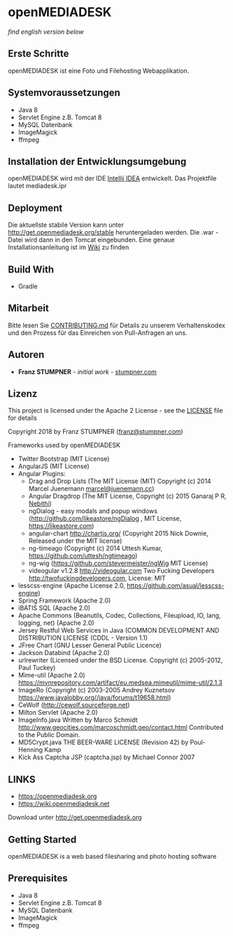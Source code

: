 # openMEDIADESK
*find english version below*

## Erste Schritte
openMEDIADESK ist eine Foto und Filehosting Webapplikation.

## Systemvoraussetzungen

* Java 8
* Servlet Engine z.B. Tomcat 8
* MySQL Datenbank
* ImageMagick
* ffmpeg

## Installation der Entwicklungsumgebung

openMEDIADESK wird mit der IDE [Intellij IDEA](https://www.jetbrains.com/idea/download) entwickelt. Das Projektfile lautet mediadesk.ipr

## Deployment

Die aktuellste stabile Version kann unter http://get.openmediadesk.org/stable heruntergeladen werden. Die .war - Datei wird dann in den Tomcat eingebunden. Eine genaue Installationsanleitung ist im [Wiki](https://wiki.openmediadesk.net/en/Installation) zu finden 

## Build With

* Gradle

## Mitarbeit

Bitte lesen Sie [CONTRIBUTING.md](CONTRIBUTING.md) für Details zu unserem Verhaltenskodex und den Prozess für das Einreichen von Pull-Anfragen an uns.

## Autoren

* **Franz STUMPNER** - *initial work* - [stumpner.com](http://www.stumpner.com)

## Lizenz

This project is licensed under the Apache 2 License - see the [LICENSE](LICENSE) file for details

Copyright 2018 by Franz STUMPNER (franz@stumpner.com)

Frameworks used by openMEDIADESK

+ Twitter Bootstrap (MIT License)
+ AngularJS (MIT License)
+ Angular Plugins:
    + Drag and Drop Lists (The MIT License (MIT) Copyright (c) 2014 Marcel Juenemann <marcel@juenemann.cc>)
    + Angular Dragdrop (The MIT License, Copyright (c) 2015 Ganaraj P R, [Nebithi](http://www.nebithi.com))
    + ngDialog - easy modals and popup windows (http://github.com/likeastore/ngDialog , MIT License, https://likeastore.com)
    + angular-chart http://chartjs.org/ (Copyright 2015 Nick Downie, Released under the MIT license)
    + ng-timeago (Copyright (c) 2014 Uttesh Kumar, https://github.com/uttesh/ngtimeago)
    + ng-wig (https://github.com/stevermeister/ngWig MIT License)
    + videogular v1.2.8 http://videogular.com Two Fucking Developers http://twofuckingdevelopers.com, License: MIT
+ lesscss-engine (Apache License 2.0, https://github.com/asual/lesscss-engine)
+ Spring Framework (Apache 2.0)
+ iBATIS SQL (Apache 2.0)
+ Apache Commons (Beanutils, Codec, Collections, Fileupload, IO, lang, logging, net) (Apache 2.0)
+ Jersey Restful Web Services in Java (COMMON DEVELOPMENT AND DISTRIBUTION LICENSE (CDDL - Version 1.1)
+ JFree Chart (GNU Lesser General Public Licence)
+ Jackson Databind (Apache 2.0)
+ urlrewriter (Licensed under the BSD License. Copyright (c) 2005-2012, Paul Tuckey)
+ Mime-util (Apache 2.0) https://mvnrepository.com/artifact/eu.medsea.mimeutil/mime-util/2.1.3
+ ImageRo (Copyright (c) 2003-2005 Andrey Kuznetsov https://www.javalobby.org//java/forums/t19658.html)
+ CeWolf (http://cewolf.sourceforge.net)
+ Milton Servlet (Apache 2.0)
+ ImageInfo.java Written by Marco Schmidt <http://www.geocities.com/marcoschmidt.geo/contact.html> Contributed to the Public Domain.
+ MD5Crypt.java THE BEER-WARE LICENSE (Revision 42) by Poul-Henning Kamp
+ Kick Ass Captcha JSP (captcha.jsp) by Michael Connor 2007

## LINKS

* https://openmediadesk.org
* https://wiki.openmediadesk.net

Download unter http://get.openmediadesk.org

## Getting Started
openMEDIADESK is a web based filesharing and photo hosting software

## Prerequisites

* Java 8
* Servlet Engine z.B. Tomcat 8
* MySQL Datenbank
* ImageMagick
* ffmpeg
